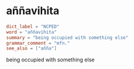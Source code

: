 # aññavihita

``` toml
dict_label = "NCPED"
word = "aññavihita"
summary = "being occupied with something else"
grammar_comment = "mfn."
see_also = ["añña"]
```

being occupied with something else

